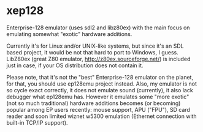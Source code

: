 # xep128
Enterprise-128 emulator (uses sdl2 and libz80ex) with the main focus on emulating somewhat "exotic" hardware additions.

Currently it's for Linux and/or UNIX-like systems, but since it's an SDL based project, it would be not that hard to port to Windows, I guess. LibZ80ex (great Z80 emulator, http://z80ex.sourceforge.net/) is included just in case, if your OS distribution does not contain it.

Please note, that it's not the "best" Enterprise-128 emulator on the planet, for that, you should use ep128emu project instead. Also, my emulator is not so cycle exact correctly, it does not emulate sound (currently), it also lack debugger what ep128emu has. However it emulates some "more exotic" (not so much traditional) hardware additions becomes (or becoming) popular among EP users recently: mouse support, APU ("FPU"), SD card reader and soon limited wiznet w5300 emulation (Ethernet connection with built-in TCP/IP support).
